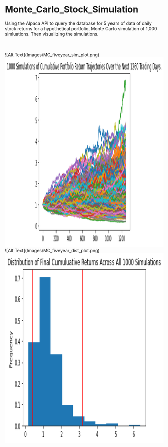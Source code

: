 # Monte_Carlo_Stock_Simulation
Using the Alpaca API  to query the database for 5 years of data of daily stock returns for a hypothetical portfolio, Monte Carlo simulation of 1,000 simluations. Then visualizing the simulations.
<br>
<br>
<br>

<div class="row">
  <div class="col-md-6" markdown="1">
  ![Alt Text](Images/MC_fiveyear_sim_plot.png)
  <img height="600px" class="center-block" src="Images/MC_fiveyear_sim_plot.png">
  </div>
    <div class="col-md-6" markdown="1">
  ![Alt Text](Images/MC_fiveyear_dist_plot.png)
  <img height="600px" class="center-block" src="Images/MC_fiveyear_dist_plot.png">
  </div>
</div>
<!-- <p align="left"><img src="Images/MC_fiveyear_sim_plot.png" /> <img src="Images/MC_fiveyear_dist_plot.png"  /></p> -->
